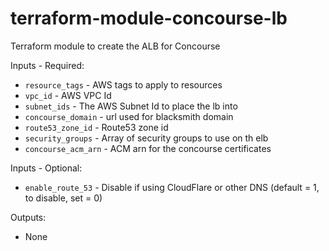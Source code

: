 # terraform-module-concourse-lb
Terraform module to create the ALB for Concourse


Inputs - Required:

 - `resource_tags` - AWS tags to apply to resources
 - `vpc_id` - AWS VPC Id
 - `subnet_ids` - The AWS Subnet Id to place the lb into     
 - `concourse_domain` - url used for blacksmith domain
 - `route53_zone_id` - Route53 zone id
 - `security_groups` - Array of security groups to use on th elb
 - `concourse_acm_arn` - ACM arn for the concourse certificates

Inputs - Optional: 

 - `enable_route_53` - Disable if using CloudFlare or other DNS (default = 1, to disable, set = 0)

Outputs:

 - None
